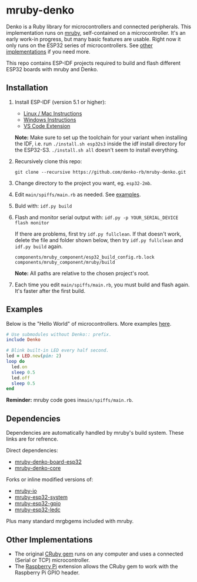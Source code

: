 # mruby-denko

Denko is a Ruby library for microcontrollers and connected peripherals. This implementation runs on [mruby](https://github.com/mruby/mruby), self-contained on a microcontroller. It's an early work-in progress, but many basic features are usable. Right now it only runs on the ESP32 series of microcontrollers. See [other implementations](#other-implementations) if you need more.

This repo contains ESP-IDF projects required to build and flash different ESP32 boards with mruby and Denko.

## Installation

1.  Install ESP-IDF (version 5.1 or higher):
    - [Linux / Mac Instructions](https://docs.espressif.com/projects/esp-idf/en/latest/esp32/get-started/linux-macos-setup.html)
    - [Windows Instructions](https://docs.espressif.com/projects/esp-idf/en/latest/esp32/get-started/windows-setup.html)
    - [VS Code Extension](https://github.com/espressif/vscode-esp-idf-extension/blob/master/docs/tutorial/install.md)

    **Note:** Make sure to set up the toolchain for your variant when installing the IDF, i.e. run `./install.sh esp32s3` inside the idf install directory for the ESP32-S3. `./install.sh all` doesn't seem to install everything.

2.  Recursively clone this repo:
    ```
    git clone --recursive https://github.com/denko-rb/mruby-denko.git
    ```
  
3.  Change directory to the project you want, eg. `esp32-2mb`.

4.  Edit `main/spiffs/main.rb` as needed. See [examples](examples).

5.  Buld with: `idf.py build`

6.  Flash and monitor serial output with: `idf.py -p YOUR_SERIAL_DEVICE flash monitor`

    If there are problems, first try `idf.py fullclean`. If that doesn't work, delete the file and folder shown below, then try `idf.py fullclean` and `idf.py build` again.
    ```
    components/mruby_component/esp32_build_config.rb.lock
    components/mruby_component/mruby/build
    ```
    **Note:** All paths are relative to the chosen project's root.
    
7.  Each time you edit `main/spiffs/main.rb`, you must build and flash again. It's faster after the first build.

## Examples
Below is the "Hello World" of microcontrollers. More examples [here](examples).
```ruby
# Use submodules without Denko:: prefix.
include Denko

# Blink built-in LED every half second.
led = LED.new(pin: 2)
loop do
  led.on
  sleep 0.5
  led.off
  sleep 0.5
end
````
**Reminder:** mruby code goes in`main/spiffs/main.rb`.

## Dependencies

Dependencies are automatically handled by mruby's build system. These links are for refrence.

Direct dependencies:

- [mruby-denko-board-esp32](https://github.com/denko-rb/mruby-denko-board-esp32)
- [mruby-denko-core](https://github.com/denko-rb/mruby-denko-core)

Forks or inline modified versions of:

- [mruby-io](https://github.com/mruby-esp32/mruby-io)
- [mruby-esp32-system](https://github.com/mruby-esp32/mruby-esp32-system)
- [mruby-esp32-gpio](https://github.com/mruby-esp32/mruby-esp32-gpio)
- [mruby-esp32-ledc](https://github.com/mruby-esp32/mruby-esp32-ledc)


Plus many standard mrgbgems included with mruby.

## Other Implementations
- The original [CRuby gem](https://github.com/denko-rb/denko) runs on any computer and uses a connected (Serial or TCP) microcontroller.
- The [Raspberry Pi](https://github.com/denko-rb/denko-piboard) extension allows the CRuby gem to work with the Raspberry Pi GPIO header.
